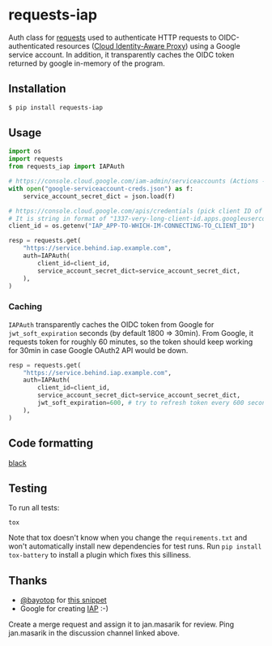 # requests-iap
Auth class for [requests](https://github.com/kennethreitz/requests) used to authenticate HTTP requests to OIDC-authenticated resources ([Cloud Identity-Aware Proxy](https://cloud.google.com/iap/)) using a Google service account. In addition, it transparently caches the OIDC token returned by google in-memory of the program.

## Installation
```bash
$ pip install requests-iap
```

## Usage

```python
import os
import requests
from requests_iap import IAPAuth

# https://console.cloud.google.com/iam-admin/serviceaccounts (Actions -> Create key -> JSON)
with open("google-serviceaccount-creds.json") as f:
    service_account_secret_dict = json.load(f)

# https://console.cloud.google.com/apis/credentials (pick client ID of the application you are connecting to)
# It is string in format of "1337-very-long-client-id.apps.googleusercontent.com"
client_id = os.getenv("IAP_APP-TO-WHICH-IM-CONNECTING-TO_CLIENT_ID")

resp = requests.get(
    "https://service.behind.iap.example.com",
    auth=IAPAuth(
        client_id=client_id,
        service_account_secret_dict=service_account_secret_dict,
    ),
)
```

### Caching
`IAPAuth` transparently caches the OIDC token from Google for `jwt_soft_expiration` seconds (by default 1800 => 30min). From Google, it requests token for roughly 60 minutes, so the token should keep working for 30min in case Google OAuth2 API would be down.

```python
resp = requests.get(
    "https://service.behind.iap.example.com",
    auth=IAPAuth(
        client_id=client_id,
        service_account_secret_dict=service_account_secret_dict,
        jwt_soft_expiration=600, # try to refresh token every 600 seconds, just to be super safe
    ),
)
```

## Code formatting

[black](https://github.com/ambv/black/)

## Testing

To run all tests:

```
tox
```

Note that tox doesn't know when you change the `requirements.txt`
and won't automatically install new dependencies for test runs.
Run `pip install tox-battery` to install a plugin which fixes this silliness.

## Thanks 

- [@bayotop](https://github.com/bayotop/) for [this snippet](https://gist.github.com/bayotop/7df8a36aab7308ef723afc70ff3cd2a2)
- Google for creating [IAP](https://cloud.google.com/iap) :-)

Create a merge request and assign it to jan.masarik for review.
Ping jan.masarik in the discussion channel linked above.
